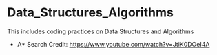 # Data_Structures_Algorithms
This includes coding practices on Data Structures and Algorithms
- A* Search
  Credit: https://www.youtube.com/watch?v=JtiK0DOeI4A
